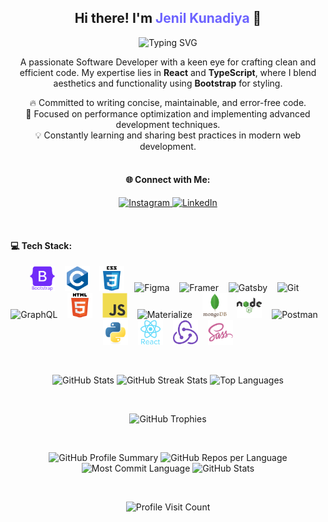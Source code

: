 <h2 align="center">Hi there! I'm <span style="color:#6c63ff;">Jenil Kunadiya</span> 👋</h2>

<p align="center">
  <img src="https://readme-typing-svg.herokuapp.com?font=Fira+Code&size=22&duration=4000&pause=1000&center=true&width=435&lines=Passionate+Software+Developer;Expert+in+React+and+TypeScript;Always+Learning+and+Improving" alt="Typing SVG">
</p>

<p align="center">
  A passionate Software Developer with a keen eye for crafting clean and efficient code. My expertise lies in 
  <strong>React</strong> and <strong>TypeScript</strong>, where I blend aesthetics and functionality using 
  <strong>Bootstrap</strong> for styling.
</p>

<div align="center">
  <span>🔥 Committed to writing concise, maintainable, and error-free code.</span><br>
  <span>🚀 Focused on performance optimization and implementing advanced development techniques.</span><br>
  <span>💡 Constantly learning and sharing best practices in modern web development.</span>
</div>

<br>

<h4 align="center"> 🌐 Connect with Me: </h4>

<p align="center">
  <a href="https://instagram.com/jenil_kunadiya" target="_blank">
    <img src="https://img.shields.io/badge/Instagram-%23E4405F.svg?style=for-the-badge&logo=Instagram&logoColor=white" alt="Instagram"/>
  </a>
  <a href="https://linkedin.com/in/jenil-kunadiya" target="_blank">
    <img src="https://img.shields.io/badge/LinkedIn-%230077B5.svg?style=for-the-badge&logo=linkedin&logoColor=white" alt="LinkedIn"/>
  </a>
</p>

<br>

<h4> 💻 Tech Stack: </h4>

<p align="center">
<img src="https://raw.githubusercontent.com/devicons/devicon/master/icons/bootstrap/bootstrap-plain-wordmark.svg" alt="Bootstrap" width="40" height="40"/>
&nbsp;&nbsp;
<img src="https://raw.githubusercontent.com/devicons/devicon/master/icons/c/c-original.svg" alt="C" width="40" height="40"/>
  &nbsp;&nbsp;
<img src="https://raw.githubusercontent.com/devicons/devicon/master/icons/css3/css3-original-wordmark.svg" alt="CSS3" width="40" height="40"/>
  &nbsp;&nbsp;
<img src="https://www.vectorlogo.zone/logos/figma/figma-icon.svg" alt="Figma" width="40" height="40"/>
  &nbsp;&nbsp;
<img src="https://www.vectorlogo.zone/logos/framer/framer-icon.svg" alt="Framer" width="40" height="40"/>
  &nbsp;&nbsp;
<img src="https://www.vectorlogo.zone/logos/gatsbyjs/gatsbyjs-icon.svg" alt="Gatsby" width="40" height="40"/>
  &nbsp;&nbsp;
<img src="https://www.vectorlogo.zone/logos/git-scm/git-scm-icon.svg" alt="Git" width="40" height="40"/>
  &nbsp;&nbsp;
<img src="https://www.vectorlogo.zone/logos/graphql/graphql-icon.svg" alt="GraphQL" width="40" height="40"/>
  &nbsp;&nbsp;
<img src="https://raw.githubusercontent.com/devicons/devicon/master/icons/html5/html5-original-wordmark.svg" alt="HTML5" width="40" height="40"/>
  &nbsp;&nbsp;
<img src="https://raw.githubusercontent.com/devicons/devicon/master/icons/javascript/javascript-original.svg" alt="JavaScript" width="40" height="40"/>
  &nbsp;&nbsp;
<img src="https://raw.githubusercontent.com/prplx/svg-logos/5585531d45d294869c4eaab4d7cf2e9c167710a9/svg/materialize.svg" alt="Materialize" width="40" height="40"/>
  &nbsp;&nbsp;
<img src="https://raw.githubusercontent.com/devicons/devicon/master/icons/mongodb/mongodb-original-wordmark.svg" alt="MongoDB" width="40" height="40"/>
 &nbsp;&nbsp;
<img src="https://raw.githubusercontent.com/devicons/devicon/master/icons/nodejs/nodejs-original-wordmark.svg" alt="Node.js" width="40" height="40"/>
 &nbsp;&nbsp;
<img src="https://www.vectorlogo.zone/logos/getpostman/getpostman-icon.svg" alt="Postman" width="40" height="40"/>
 &nbsp;&nbsp;
<img src="https://raw.githubusercontent.com/devicons/devicon/master/icons/python/python-original.svg" alt="Python" width="40" height="40"/>
 &nbsp;&nbsp;
<img src="https://raw.githubusercontent.com/devicons/devicon/master/icons/react/react-original-wordmark.svg" alt="React" width="40" height="40"/>
 &nbsp;&nbsp;
<img src="https://raw.githubusercontent.com/devicons/devicon/master/icons/redux/redux-original.svg" alt="Redux" width="40" height="40"/>
  &nbsp;&nbsp;
<img src="https://raw.githubusercontent.com/devicons/devicon/master/icons/sass/sass-original.svg" alt="Sass" width="40" height="40"/>
</p>

<br>

<p align="center">
  <img src="https://github-readme-stats.vercel.app/api?username=Jenil-Kunadiya-45&theme=transparent&hide_border=false&include_all_commits=false&count_private=false" alt="GitHub Stats"/>
  <img src="https://github-readme-streak-stats.herokuapp.com/?user=Jenil-Kunadiya-45&theme=transparent&hide_border=false" alt="GitHub Streak Stats"/>
  <img src="https://github-readme-stats.vercel.app/api/top-langs/?username=Jenil-Kunadiya-45&theme=transparent&hide_border=false&include_all_commits=false&count_private=false&layout=compact" alt="Top Languages"/>
</p>

<br>

<p align="center">
  <img src="https://github-profile-trophy.vercel.app/?username=Jenil-Kunadiya-45&theme=gruvbox&no-frame=false&no-bg=true&margin-w=4" alt="GitHub Trophies"/>
</p>

<br>

<p align="center">
  <img src="https://github-profile-summary-cards.vercel.app/api/cards/profile-details?username=Jenil-Kunadiya-45&theme=transparent" alt="GitHub Profile Summary"/>
  <img src="https://github-profile-summary-cards.vercel.app/api/cards/repos-per-language?username=Jenil-Kunadiya-45&theme=transparent" alt="GitHub Repos per Language"/>
  <img src="https://github-profile-summary-cards.vercel.app/api/cards/most-commit-language?username=Jenil-Kunadiya-45&theme=transparent" alt="Most Commit Language"/>
  <img src="https://github-profile-summary-cards.vercel.app/api/cards/stats?username=Jenil-Kunadiya-45&theme=transparent" alt="GitHub Stats"/>
</p>

<br>

<p align="center">
  <img src="https://visitcount.itsvg.in/api?id=Jenil-Kunadiya-45&icon=0&color=0" alt="Profile Visit Count"/>
</p>
